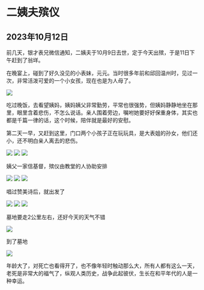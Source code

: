二姨夫殡仪
=======================

2023年10月12日
-----------------------

前几天，银才表兄微信通知，二姨夫于10月9日去世，定于今天出殡，于是11日下午赶到了翁垟。

在晚宴上，碰到了好久没见的小表妹，元元。当时很多年前和邱回温州时，见过一次，非常活泼可爱的一个小女孩，现在也是为人母了。

![]({{site.url}}/assets/blog-images/20231012/1-1.jpg)

吃过晚饭，去看望姨妈，姨妈姨父非常勤劳，平常也很强势，但姨妈静静地坐在那里，眼里含着悲伤，不怎么说话。亲人围着旁边，嘱咐她要好好保重身体，其实也都是千篇一律的话，这个时候，陪伴就是最好的安慰。

第二天一早，又赶到这里，门口两个小孩子正在玩玩具，是大表姐的孙女，他们还小，还不明白亲人离去的悲伤。

![]({{site.url}}/assets/blog-images/20231012/1-5.jpg)
![]({{site.url}}/assets/blog-images/20231012/1-3.jpg)
![]({{site.url}}/assets/blog-images/20231012/1-4.jpg)

姨父一家信基督，殡仪由教堂的人协助安排

![]({{site.url}}/assets/blog-images/20231012/1-6.jpg)
![]({{site.url}}/assets/blog-images/20231012/1-7.jpg)
![]({{site.url}}/assets/blog-images/20231012/1-8.jpg)

唱过赞美诗后，就出发了

![]({{site.url}}/assets/blog-images/20231012/1-9.jpg)
![]({{site.url}}/assets/blog-images/20231012/1-10.jpg)
![]({{site.url}}/assets/blog-images/20231012/1-11.jpg)

墓地要走2公里左右，还好今天的天气不错

![]({{site.url}}/assets/blog-images/20231012/1-12.jpg)

到了墓地

![]({{site.url}}/assets/blog-images/20231012/1-13.jpg)

年龄大了，对死亡也看得开了，也不像年轻时触动那么大，所有人都有这么一天，老死是非常大的福气了，纵观人类历史，战争此起彼伏，生长在和平年代的人是一种幸运。